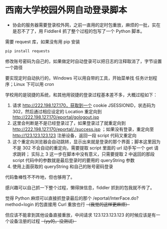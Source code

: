 # 西南大学校园外网自动登录脚本

- 协会的服务器需要登录校外网，之前一直用的定时包重放，麻烦的一批，实在是忍不了了，用 Fiddler4 抓了整个过程的包写了一个 Python 脚本。

需要 request 库，如果没有用 pip 安装

```bash
pip install requests
```

修改账号密码为自己的，如果做定时自动登录可以把日志的注释取消了，字节设置一个路径

要实现定时自动执行的，Windows 可以用自带的工具，开始菜单找 任务计划程序；Linux 下可以用 cron

学校用的是锐捷的系统，和其他用锐捷的登录过程基本差不多，大概过程如下：

1. 请求 http://222.198.127.170，获取到一个 cookie JSESSIONID，状态码为 302，然后通过相应设定的 Location 重定向到 http://222.198.127.170/eportal/gologout.jsp
2. 这里会判断是不是已经登录过了，如果登录过了就重定向到 http://222.198.127.170/eportal/./success.jsp ；如果没有登录，重定向至 http://123.123.123.123 注册设备，返回一段 script 代码又重定向
3. 这个重定向浏览器会自动跳转，显示出来就是登录的那个界面；脚本这里因为不是 302 不会自动的重定向，需要提取 script 里面的 url 动手写一个 get 请求跳转；
   实际上 3 这一步在脚本中没有意义，只需要提取 2 中返回的那段 script 代码中的参数就是最后登录时的要用的 queryString 参数
4. 使用上面获取的 queryString 和自己的账号密码登录

代码鲁棒性不不咋地，但也够用了。

感兴趣可以自己抓一下整个过程，懒得抹信息，fiddler 抓到的包我就不传了。

觉得 Python 麻烦可以直接抓登录最后的那个 /eportal/InterFace.do?method=login 的包直接用 Curl 重放也行 ~~（我觉的这样更麻烦）~~

但应该不能拿到其他设备直接重放，中间请求 123.123.123.123 的时候应该是有一个设备注册的过程 ~~（yy的，没测试）~~

